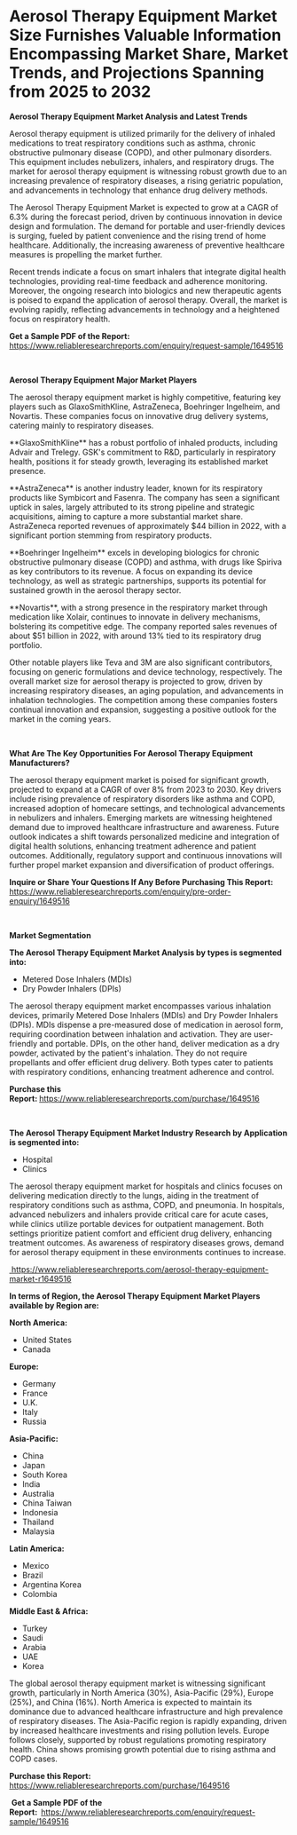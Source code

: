 <p><h1>Aerosol Therapy Equipment Market Size Furnishes Valuable Information Encompassing Market Share, Market Trends, and Projections Spanning from 2025 to 2032</h1></p><p><strong>Aerosol Therapy Equipment Market Analysis and Latest Trends</strong></p>
<p><p>Aerosol therapy equipment is utilized primarily for the delivery of inhaled medications to treat respiratory conditions such as asthma, chronic obstructive pulmonary disease (COPD), and other pulmonary disorders. This equipment includes nebulizers, inhalers, and respiratory drugs. The market for aerosol therapy equipment is witnessing robust growth due to an increasing prevalence of respiratory diseases, a rising geriatric population, and advancements in technology that enhance drug delivery methods.</p><p>The Aerosol Therapy Equipment Market is expected to grow at a CAGR of 6.3% during the forecast period, driven by continuous innovation in device design and formulation. The demand for portable and user-friendly devices is surging, fueled by patient convenience and the rising trend of home healthcare. Additionally, the increasing awareness of preventive healthcare measures is propelling the market further.</p><p>Recent trends indicate a focus on smart inhalers that integrate digital health technologies, providing real-time feedback and adherence monitoring. Moreover, the ongoing research into biologics and new therapeutic agents is poised to expand the application of aerosol therapy. Overall, the market is evolving rapidly, reflecting advancements in technology and a heightened focus on respiratory health.</p></p>
<p><strong>Get a Sample PDF of the Report:&nbsp;</strong> <a href="https://www.reliableresearchreports.com/enquiry/request-sample/1649516?utm_campaign=12&utm_medium=2&utm_source=Github&utm_content=ia&utm_term=13042025&utm_id=aerosol-therapy-equipment">https://www.reliableresearchreports.com/enquiry/request-sample/1649516</a></p>
<p>&nbsp;</p>
<p><strong>Aerosol Therapy Equipment Major Market Players</strong></p>
<p><p>The aerosol therapy equipment market is highly competitive, featuring key players such as GlaxoSmithKline, AstraZeneca, Boehringer Ingelheim, and Novartis. These companies focus on innovative drug delivery systems, catering mainly to respiratory diseases.</p><p>**GlaxoSmithKline** has a robust portfolio of inhaled products, including Advair and Trelegy. GSK's commitment to R&D, particularly in respiratory health, positions it for steady growth, leveraging its established market presence.</p><p>**AstraZeneca** is another industry leader, known for its respiratory products like Symbicort and Fasenra. The company has seen a significant uptick in sales, largely attributed to its strong pipeline and strategic acquisitions, aiming to capture a more substantial market share. AstraZeneca reported revenues of approximately $44 billion in 2022, with a significant portion stemming from respiratory products.</p><p>**Boehringer Ingelheim** excels in developing biologics for chronic obstructive pulmonary disease (COPD) and asthma, with drugs like Spiriva as key contributors to its revenue. A focus on expanding its device technology, as well as strategic partnerships, supports its potential for sustained growth in the aerosol therapy sector.</p><p>**Novartis**, with a strong presence in the respiratory market through medication like Xolair, continues to innovate in delivery mechanisms, bolstering its competitive edge. The company reported sales revenues of about $51 billion in 2022, with around 13% tied to its respiratory drug portfolio.</p><p>Other notable players like Teva and 3M are also significant contributors, focusing on generic formulations and device technology, respectively. The overall market size for aerosol therapy is projected to grow, driven by increasing respiratory diseases, an aging population, and advancements in inhalation technologies. The competition among these companies fosters continual innovation and expansion, suggesting a positive outlook for the market in the coming years.</p></p>
<p>&nbsp;</p>
<p><strong>What Are The Key Opportunities For Aerosol Therapy Equipment Manufacturers?</strong></p>
<p><p>The aerosol therapy equipment market is poised for significant growth, projected to expand at a CAGR of over 8% from 2023 to 2030. Key drivers include rising prevalence of respiratory disorders like asthma and COPD, increased adoption of homecare settings, and technological advancements in nebulizers and inhalers. Emerging markets are witnessing heightened demand due to improved healthcare infrastructure and awareness. Future outlook indicates a shift towards personalized medicine and integration of digital health solutions, enhancing treatment adherence and patient outcomes. Additionally, regulatory support and continuous innovations will further propel market expansion and diversification of product offerings.</p></p>
<p><strong>Inquire or Share Your Questions If Any Before Purchasing This Report:</strong> <a href="https://www.reliableresearchreports.com/enquiry/pre-order-enquiry/1649516?utm_campaign=12&utm_medium=2&utm_source=Github&utm_content=ia&utm_term=13042025&utm_id=aerosol-therapy-equipment">https://www.reliableresearchreports.com/enquiry/pre-order-enquiry/1649516</a></p>
<p>&nbsp;</p>
<p><strong>Market Segmentation</strong></p>
<p><strong>The Aerosol Therapy Equipment Market Analysis by types is segmented into:</strong></p>
<p><ul><li>Metered Dose Inhalers (MDIs)</li><li>Dry Powder Inhalers (DPIs)</li></ul></p>
<p><p>The aerosol therapy equipment market encompasses various inhalation devices, primarily Metered Dose Inhalers (MDIs) and Dry Powder Inhalers (DPIs). MDIs dispense a pre-measured dose of medication in aerosol form, requiring coordination between inhalation and activation. They are user-friendly and portable. DPIs, on the other hand, deliver medication as a dry powder, activated by the patient's inhalation. They do not require propellants and offer efficient drug delivery. Both types cater to patients with respiratory conditions, enhancing treatment adherence and control.</p></p>
<p><strong>Purchase this Report:&nbsp;</strong><a href="https://www.reliableresearchreports.com/purchase/1649516?utm_campaign=12&utm_medium=2&utm_source=Github&utm_content=ia&utm_term=13042025&utm_id=aerosol-therapy-equipment">https://www.reliableresearchreports.com/purchase/1649516</a></p>
<p>&nbsp;</p>
<p><strong>The Aerosol Therapy Equipment Market Industry Research by Application is segmented into:</strong></p>
<p><ul><li>Hospital</li><li>Clinics</li></ul></p>
<p><p>The aerosol therapy equipment market for hospitals and clinics focuses on delivering medication directly to the lungs, aiding in the treatment of respiratory conditions such as asthma, COPD, and pneumonia. In hospitals, advanced nebulizers and inhalers provide critical care for acute cases, while clinics utilize portable devices for outpatient management. Both settings prioritize patient comfort and efficient drug delivery, enhancing treatment outcomes. As awareness of respiratory diseases grows, demand for aerosol therapy equipment in these environments continues to increase.</p></p>
<p><a href="https://www.reliableresearchreports.com/aerosol-therapy-equipment-market-r1649516?utm_campaign=12&utm_medium=2&utm_source=Github&utm_content=ia&utm_term=13042025&utm_id=aerosol-therapy-equipment">&nbsp;https://www.reliableresearchreports.com/aerosol-therapy-equipment-market-r1649516</a></p>
<p><strong>In terms of Region, the Aerosol Therapy Equipment Market Players available by Region are:</strong></p>
<p>
    <p> <strong> North America: </strong>
        <ul>
            <li>United States</li>
            <li>Canada</li>
        </ul>
        </p> 
    <p> <strong> Europe: </strong>
        <ul>
            <li>Germany</li>
            <li>France</li>
            <li>U.K.</li>
            <li>Italy</li>
            <li>Russia</li>
        </ul>
        </p> 
    <p> <strong> Asia-Pacific: </strong>
        <ul>
            <li>China</li>
            <li>Japan</li>
            <li>South Korea</li>
            <li>India</li>
            <li>Australia</li>
            <li>China Taiwan</li>
            <li>Indonesia</li>
            <li>Thailand</li>
            <li>Malaysia</li>
        </ul>
        </p> 
    <p> <strong> Latin America: </strong>
        <ul>
            <li>Mexico</li>
            <li>Brazil</li>
            <li>Argentina Korea</li>
            <li>Colombia</li>
        </ul>
        </p> 
    <p> <strong> Middle East & Africa: </strong>
        <ul>
            <li>Turkey</li>
            <li>Saudi</li>
            <li>Arabia</li>
            <li>UAE</li>
            <li>Korea</li>
        </ul>
    </p>
    </p>
<p><p>The global aerosol therapy equipment market is witnessing significant growth, particularly in North America (30%), Asia-Pacific (29%), Europe (25%), and China (16%). North America is expected to maintain its dominance due to advanced healthcare infrastructure and high prevalence of respiratory diseases. The Asia-Pacific region is rapidly expanding, driven by increased healthcare investments and rising pollution levels. Europe follows closely, supported by robust regulations promoting respiratory health. China shows promising growth potential due to rising asthma and COPD cases.</p></p>
<p><strong>Purchase this Report: </strong><a href="https://www.reliableresearchreports.com/purchase/1649516?utm_campaign=12&utm_medium=2&utm_source=Github&utm_content=ia&utm_term=13042025&utm_id=aerosol-therapy-equipment">https://www.reliableresearchreports.com/purchase/1649516</a></p>
<p>&nbsp;<strong>Get a Sample PDF of the Report:&nbsp;&nbsp;</strong><a href="https://www.reliableresearchreports.com/enquiry/request-sample/1649516?utm_campaign=12&utm_medium=2&utm_source=Github&utm_content=ia&utm_term=13042025&utm_id=aerosol-therapy-equipment">https://www.reliableresearchreports.com/enquiry/request-sample/1649516</a></p>
<p><strong></strong></p>
<p><p></p><p></p><p></p></p>